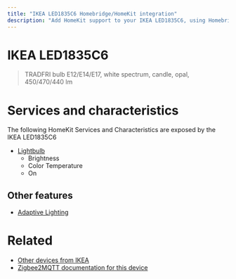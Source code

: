 ```yaml
---
title: "IKEA LED1835C6 Homebridge/HomeKit integration"
description: "Add HomeKit support to your IKEA LED1835C6, using Homebridge, Zigbee2MQTT and homebridge-z2m."
---
```

<!---
This file has been GENERATED using src/docgen/docgen.ts
DO NOT EDIT THIS FILE MANUALLY!
-->
# IKEA LED1835C6
> TRADFRI bulb E12/E14/E17, white spectrum, candle, opal, 450/470/440 lm


# Services and characteristics
The following HomeKit Services and Characteristics are exposed by
the IKEA LED1835C6

* [Lightbulb](../../light.md)
  * Brightness
  * Color Temperature
  * On

## Other features
* [Adaptive Lighting](../../light.md)

# Related
* [Other devices from IKEA](../index.md#ikea)
* [Zigbee2MQTT documentation for this device](https://www.zigbee2mqtt.io/devices/LED1835C6.html)